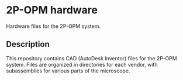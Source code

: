 # 2P-OPM hardware
Hardware files for the 2P-OPM system.

## Description
This repository contains CAD (AutoDesk Inventor) files for the 2P-OPM system. Files are organized in directories for each vendor, with subassemblies for various parts of the microscope.
